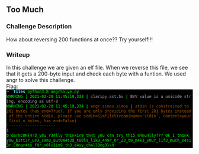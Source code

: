 ## Too Much

### Challenge Description

How about reversing 200 functions at once?? Try yourself!!!  

### Writeup

In this challenge we are given an elf file. When we reverse this file, we see that it gets a 200-byte input and check each byte with a funtion. We used angr to solve this challenge.  
Flag:  
![flag](https://github.com/aahsani/CTFWriteups/blob/master/DarkCON2021/Reverse_Too%20Much/src/flag.png)


